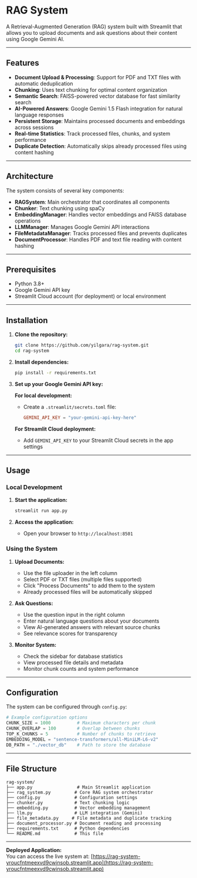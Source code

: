 # RAG System

A Retrieval-Augmented Generation (RAG) system built with Streamlit that allows you to upload documents and ask questions about their content using Google Gemini AI.

---

## Features

- **Document Upload & Processing**: Support for PDF and TXT files with automatic deduplication
- **Chunking**: Uses text chunking for optimal content organization
- **Semantic Search**: FAISS-powered vector database for fast similarity search
- **AI-Powered Answers**: Google Gemini 1.5 Flash integration for natural language responses
- **Persistent Storage**: Maintains processed documents and embeddings across sessions
- **Real-time Statistics**: Track processed files, chunks, and system performance
- **Duplicate Detection**: Automatically skips already processed files using content hashing

---

## Architecture

The system consists of several key components:

- **RAGSystem**: Main orchestrator that coordinates all components
- **Chunker**: Text chunking using spaCy
- **EmbeddingManager**: Handles vector embeddings and FAISS database operations
- **LLMManager**: Manages Google Gemini API interactions
- **FileMetadataManager**: Tracks processed files and prevents duplicates
- **DocumentProcessor**: Handles PDF and text file reading with content hashing

---

## Prerequisites

- Python 3.8+
- Google Gemini API key
- Streamlit Cloud account (for deployment) or local environment

---

## Installation

1. **Clone the repository:**
   ```bash
   git clone https://github.com/yilgara/rag-system.git
   cd rag-system
   ```

2. **Install dependencies:**
   ```bash
   pip install -r requirements.txt
   ```

3. **Set up your Google Gemini API key:**
   
   **For local development:**
   - Create a `.streamlit/secrets.toml` file:
     ```toml
     GEMINI_API_KEY = "your-gemini-api-key-here"
     ```
   
   **For Streamlit Cloud deployment:**
   - Add `GEMINI_API_KEY` to your Streamlit Cloud secrets in the app settings

---

## Usage

### Local Development

1. **Start the application:**
   ```bash
   streamlit run app.py
   ```

2. **Access the application:**
   - Open your browser to `http://localhost:8501`

### Using the System

1. **Upload Documents:**
   - Use the file uploader in the left column
   - Select PDF or TXT files (multiple files supported)
   - Click "Process Documents" to add them to the system
   - Already processed files will be automatically skipped

2. **Ask Questions:**
   - Use the question input in the right column
   - Enter natural language questions about your documents
   - View AI-generated answers with relevant source chunks
   - See relevance scores for transparency

3. **Monitor System:**
   - Check the sidebar for database statistics
   - View processed file details and metadata
   - Monitor chunk counts and system performance

---

## Configuration

The system can be configured through `config.py`:

```python
# Example configuration options
CHUNK_SIZE = 1000          # Maximum characters per chunk
CHUNK_OVERLAP = 100        # Overlap between chunks
TOP_K_CHUNKS = 5           # Number of chunks to retrieve
EMBEDDING_MODEL = "sentence-transformers/all-MiniLM-L6-v2"
DB_PATH = "./vector_db"    # Path to store the database
```
---

## File Structure

```
rag-system/
├── app.py                 # Main Streamlit application
├── rag_system.py         # Core RAG system orchestrator
├── config.py             # Configuration settings
├── chunker.py            # Text chunking logic
├── embedding.py          # Vector embedding management
├── llm.py                # LLM integration (Gemini)
├── file_metadata.py     # File metadata and duplicate tracking
├── document_processor.py # Document reading and processing
├── requirements.txt      # Python dependencies
└── README.md             # This file
```
---

**Deployed Application:**  
You can access the live system at: [https://rag-system-yroucfntmeexvd9cwinsob.streamlit.app](https://rag-system-yroucfntmeexvd9cwinsob.streamlit.app)
